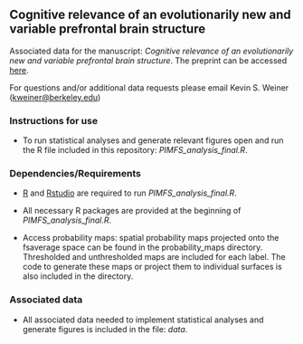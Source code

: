 ## Cognitive relevance of an evolutionarily new and variable prefrontal brain structure

Associated data for the manuscript: *Cognitive relevance of an evolutionarily new and variable prefrontal brain structure*. The preprint can be accessed [here](https://www.biorxiv.org/content/10.1101/2023.02.10.528061v1).

For questions and/or additional data requests please email Kevin S. Weiner (kweiner@berkeley.edu)
  
### Instructions for use ### 
  - To run statistical analyses and generate relevant figures open and run the R file included in this repository: *PIMFS_analysis_final.R*.
 
### Dependencies/Requirements ###
  - [R](https://www.r-project.org) and [Rstudio](https://www.rstudio.com/products/rstudio/download/) are required to run *PIMFS_analysis_final.R*.

  - All necessary R packages are provided at the beginning of *PIMFS_analysis_final.R*.
  
  - Access probability maps: spatial probability maps projected onto the fsaverage space can be found in the probability_maps directory. Thresholded and unthresholded maps are included for each label. The code to generate these maps or project them to individual surfaces is also included in the directory.

  
### Associated data ###
  - All associated data needed to implement statistical analyses and generate figures is included in the file: *data*.
    
  

